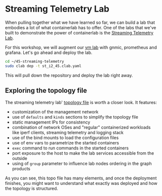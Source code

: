 # Streaming Telemetry Lab

When pulling together what we have learned so far, we can build a lab that embodies a lot of what containerlab has to offer. One of the labs that we've built to demonstrate the power of containerlab is the [Streaming Telemetry Lab](https://github.com/srl-labs/srl-telemetry-lab).

For this workshop, we will augment our [vm lab](../20-vm) with gnmic, prometheus and grafana. Let's go ahead and deploy the lab.

```bash
cd ~/45-streaming-telemetry
sudo clab dep -t st_i2_45.clab.yaml
```

This will pull down the repository and deploy the lab right away.

## Exploring the topology file

The streaming telemetry lab' [topology file](https://github.com/srlinuxamericas/i2-clab/blob/main/45-streaming-telemetry/st_i2_45.clab.yaml) is worth a closer look. It features:

- customization of the management network
- use of `defaults` and `kinds` sections to simplify the topology file
- static management IPs for consistency
- combination of network OSes and "regular" containerized workloads like iperf clients, streaming telemetry and logging stack
- use of the bind mounts to load the configuration files
- use of env vars to parametrize the started containers
- `exec` command to run commands in the started containers
- port exposure to the host to make the lab services accessible from the outside
- using of `group` parameter to influence lab nodes ordering in the graph products

As you can see, this topo file has many elements, and once the deployment finishes, you might want to understand what exactly was deployed and how the topology is structured.
